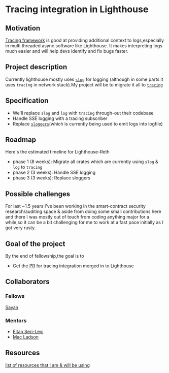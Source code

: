 # Tracing integration in Lighthouse
## Motivation

[Tracing framework](https://slog.rs/) is good at providing additional context to logs,especially in multi threaded async software like Lighthouse. It makes interpreting logs much easier and will help devs identify and fix bugs faster. 
## Project description
Currently lighthouse mostly uses [`slog`](https://slog.rs/) for logging (although in some parts it uses `tracing` in network stack).My project will be to migrate it all to [`tracing`](https://docs.rs/tracing/latest/tracing/)

## Specification
- We'll replace `slog` and `log` with `tracing` through-out their codebase
- Handle SSE logging with a tracing subscriber
- Replace [`sloggers`](https://github.com/sile/sloggers)(which is currently being used to emit logs into logfile) 

## Roadmap
Here's the estimated timeline for Lighthouse-Reth
- phase 1 (8 weeks): Migrate all crates which are currently using `slog` & `log` to `tracing`
- phase 2 (3 weeks): Handle SSE logging
- phase 3 (3 weeks): Replace sloggers
    


## Possible challenges

For last ~1.5 years I've been working in the smart-contract security research/auditing space & aside from doing some small contributions here and there I was mostly out of touch from coding anything major for a while,so it can be a bit challenging for me to work at a fast pace initially as I got very rusty.

## Goal of the project
By the end of fellowship,the goal is to 
- Get the [PR](https://github.com/sigp/lighthouse/pull/6339) for tracing integration merged in to Lighthouse


## Collaborators

### Fellows 

[Sayan](https://github.com/ThreeHrSleep/)

### Mentors
- [Eitan Seri-Levi](https://github.com/eserilev)
- [Mac Ladson](https://github.com/macladson)

## Resources

[list of resources that I am & will be using](https://hackmd.io/@threehrsleep/list-of-resources-for-my-epf-project)
